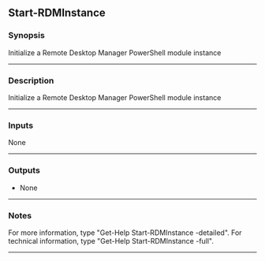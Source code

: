 Start-RDMInstance
-----------------

### Synopsis
Initialize a Remote Desktop Manager PowerShell module instance

---

### Description

Initialize a Remote Desktop Manager PowerShell module instance

---

### Inputs
None

---

### Outputs
* None

---

### Notes
For more information, type "Get-Help Start-RDMInstance -detailed". For technical information, type "Get-Help Start-RDMInstance -full".

---
